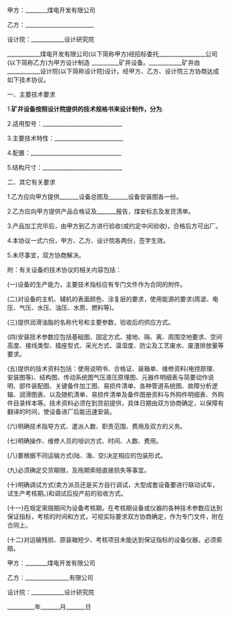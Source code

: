 
 


甲方：________煤电开发有限公司


乙方：_________________________


设计院：____________设计研究院


____________煤电开发有限公司(以下简称甲方)经招标委托_________________公司(以下简称乙方)为甲方设计制造 __________矿井设备。____________矿井由____________设计院(以下简称设计院)设计。经甲方、乙方、设计院三方协商达成如下技术协议。


一、主要技术要求


1.____________矿井设备按照设计院提供的技术规格书来设计制作，分为____________.


2.适用型号：_____________________________


3.主要技术特性：_________________________


4.配置：_________________________________


5.结构尺寸：_____________________________


二、其它有关要求


1.乙方应向甲方提供_______设备总图及_______设备安装图各一份。


2.乙方应向甲方提供产品合格证及_______报告，煤安标志及发货清单。


3.产品加工完毕后，由甲方到乙方进行验收(或约定中间验收)，合格后方可出厂。


4.本协议一式六份，甲方、乙方、设计院各两份，签字生效。


5.未尽事宜，双方协商解决。


附：有关设备的技术协议的相关内容包括：


(一)设备的生产能力，主要技术指标应有专门文件作为合同的附件。


(二)对设备的主机、辅机的表面颜色、涂复层的要求，使用能源的要求(周波、电压、气压、水压、油压、水质、燃料等)。


(三)提供润滑油脂的名称代号和主要参数，验收后的供应方式。


(四)安装技术参数应包括基础图、固定方式、接地、隔、离、周围空地要求、空间高度、接线类型、插座型式、采光方式、温湿度、防尘及工艺废水、废渣排放量等要求。


(五)提供的技术资料包括：使用说明书、合格证、装箱单、维修资料(电控原理、安装图等)、结构图、传动系统图气压液压原理图、元器件明细表与简要动作说明、部件装配图、关键备件加工图、易损件清单、各种管道系统图、故障分析逻辑、润滑图表、以及随机清单、易损件清单及备件图册资料与外购件明细表、外购件目录样本等。技术资料必须在到货前提供，具体日期由双方协商确定，以保障有翻译的时间，使设备进厂后能迅速安装。


(六)明确技术指导方式、遣派人数、职责范围、费用及双方的义务。


(七)明确操作、维修人员的培训方式、时间、人数、费用。


(八)要根据不同运输方式(陆、海、空)决定相应的包装形式。


(九)必须确定交货期限，及拖期索赔直接损失等事宜。


(十)明确调试方式(卖方派员还是买方自行调试，大型成套设备要进行联动试车，试生产考核期。)和调试后投产前的验收方式。


(十一)在规定索赔期间为设备考核期。在考核期设备或仪器的各种技术参数应达到保证指标，考核的时间和方式，可视实际要求双方协商确定，作为专门文件，附在合同上。


(十二)对运输残损、原装箱短少、考核项目未能达到保证指标的设备仪器，必须索赔。


甲方：________煤电开发有限公司


乙方：________________有限公司


设计院：____________设计研究院


__________年_______月_______日
 


 

 
 
 
 
 
  


  
 

  


  


  
 
 
 
 

